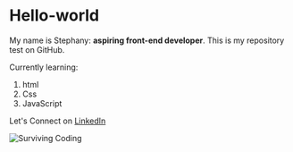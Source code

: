 # Hello-world
My name is Stephany: **aspiring front-end developer**. 
This is my repository test on GitHub.

Currently learning:
1. html
2. Css
3. JavaScript

Let's Connect on [LinkedIn](www.linkedin.com/in/stephanykleen/)

![Surviving Coding](https://media.tenor.com/images/117c973afee867765b366280012b023c/tenor.png)
